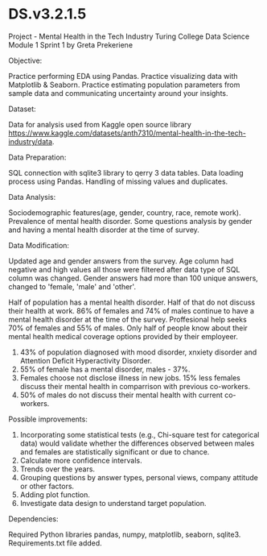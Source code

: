 # DS.v3.2.1.5
Project - Mental Health in the Tech Industry
Turing College Data Science Module 1 Sprint 1 by Greta Prekeriene

Objective:

Practice performing EDA using Pandas.
Practice visualizing data with Matplotlib & Seaborn.
Practice estimating population parameters from sample data and communicating uncertainty around your insights.

Dataset:

Data for analysis used from Kaggle open source library https://www.kaggle.com/datasets/anth7310/mental-health-in-the-tech-industry/data.

Data Preparation:

SQL connection with sqlite3 library to qerry 3 data tables.
Data loading process using Pandas. 
Handling of missing values and duplicates.


Data Analysis:

Sociodemographic features(age, gender, country, race, remote work).
Prevalence of mental health disorder.
Some questions analysis by gender and having a mental health disorder at the time of survey.


Data Modification:

Updated age and gender answers from the survey. Age column had negative and high values all those were filtered after data type of SQL column was changed.
Gender answers had more than 100 unique answers, changed to 'female, 'male' and 'other'.


Half of population has a mental health disorder. Half of that do not discuss their health at work.
86% of females and 74% of males continue to have a mental health disorder at the time of the survey. Proffesional help seeks 70% of females and 55%  of males. Only half of people know about their mental health medical coverage options provided by their employeer.


1. 43% of population diagnosed with mood disorder, xnxiety disorder and Attention Deficit Hyperactivity Disorder.
2. 55% of female has a mental disorder, males - 37%.
3. Females choose not disclose illness in new jobs. 15% less females discuss their mental health in comparrison with previous co-workers.
4. 50% of males do not discuss their mental health with current co-workers.


Possible improvements:
1. Incorporating some statistical tests (e.g., Chi-square test for categorical data) would validate whether the differences observed between males and females are statistically significant or due to chance.
2. Calculate more confidence intervals.
3. Trends over the years.
4. Grouping questions by answer types, personal views, company attitude or other factors.
5. Adding plot function.
6. Investigate data design to understand target population.


Dependencies:

Required Python libraries pandas, numpy, matplotlib, seaborn, sqlite3. Requirements.txt file added.
